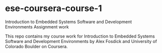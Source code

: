 # ese-coursera-course-1
Introduction to Embedded Systems Software and Development Environments Assignment work

This repo contains my course work for Introduction to Embedded Systems Software and Development Environments
by Alex Fosdick and University of Colorado Boulder on Coursera.  
